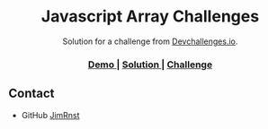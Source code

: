 <!-- Please update value in the {}  -->

<h1 align="center">Javascript Array Challenges</h1>

<div align="center">
   Solution for a challenge from  <a href="http://devchallenges.io" target="_blank">Devchallenges.io</a>.
</div>

<div align="center">
  <h3>
    <a href="https://JimRnst.github.io/exerciseWithArrays">
      Demo
    </a>
    <span> | </span>
    <a href="https://github.com/JimRnst/exerciseWithArrays">
      Solution
    </a>
    <span> | </span>
    <a href="https://www.jschallenger.com/javascript-practice/javascript-arrays/">
      Challenge
    </a>
  </h3>
</div>

<!-- OVERVIEW -->

## Contact

- GitHub [JimRnst](https://{github.com/JimRnst})
